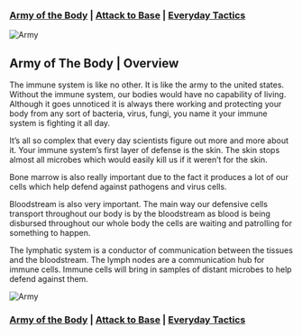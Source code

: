 ### [Army of the Body](./) | [Attack to Base](./attack-to-base) | [Everyday Tactics](./everyday-tactics)

![Army](https://images.unsplash.com/photo-1522735856-4f1dc00fb0f0?ixlib=rb-1.2.1&ixid=eyJhcHBfaWQiOjEyMDd9&auto=format&fit=crop&w=1578&q=80)

## Army of The Body | Overview

The immune system is like no other. It is like the army to the united states. Without the immune system, our bodies would have no capability of living. Although it goes unnoticed it is always there working and protecting your body from any sort of bacteria, virus, fungi, you name it your immune system is fighting it all day.

It’s all so complex that every day scientists figure out more and more about it. Your immune system’s first layer of defense is the skin. The skin stops almost all microbes which would easily kill us if it weren’t for the skin.

Bone marrow is also really important due to the fact it produces a lot of our cells which help defend against pathogens and virus cells.

Bloodstream is also very important. The main way our defensive cells transport throughout our body is by the bloodstream as blood is being disbursed throughout our whole body the cells are waiting and patrolling for something to happen.

The lymphatic system is a conductor of communication between the tissues and the bloodstream. The lymph nodes are a communication hub for immune cells. Immune cells will bring in samples of distant microbes to help defend against them.

![Army](https://images.unsplash.com/photo-1522735856-4f1dc00fb0f0?ixlib=rb-1.2.1&ixid=eyJhcHBfaWQiOjEyMDd9&auto=format&fit=crop&w=1578&q=80)

### [Army of the Body](./) | [Attack to Base](./attack-to-base) | [Everyday Tactics](./everyday-tactics)


